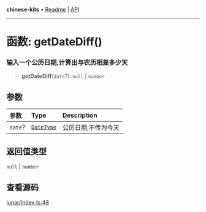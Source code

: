 **chinese-kits** • [Readme](../README.md) \| [API](../globals.md)

***

# 函数: getDateDiff()

### 输入一个公历日期,计算出与农历相差多少天

<a id="undefined" name="undefined"></a>

> **getDateDiff**(`date`?): `null` \| `number`

## 参数

| 参数 | Type | Description |
| :------ | :------ | :------ |
| `date`? | [`DateType`](../type-aliases/DateType.md) | 公历日期,不传为今天 |

## 返回值类型

`null` \| `number`

## 查看源码

[lunar/index.ts:48](https://github.com/hacxy/chinese-kits/blob/b96843e817fcae745ac599cf5ae0b57f85bdd872/src/lunar/index.ts#L48)
